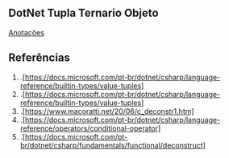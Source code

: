 ## DotNet Tupla Ternario Objeto
<a href="[\link](https://github.com/hesauhugo/DotNet_Tupla_Ternario_Objeto/blob/main/Anotacoes.md)"> Anotações </a>

## Referências
1. .[https://docs.microsoft.com/pt-br/dotnet/csharp/language-reference/builtin-types/value-tuples]
2. .[https://docs.microsoft.com/pt-br/dotnet/csharp/language-reference/builtin-types/value-tuples]
3. .[https://www.macoratti.net/20/06/c_deconstr1.htm]
4. .[https://docs.microsoft.com/pt-br/dotnet/csharp/language-reference/operators/conditional-operator]
5. .[https://docs.microsoft.com/pt-br/dotnet/csharp/fundamentals/functional/deconstruct]

